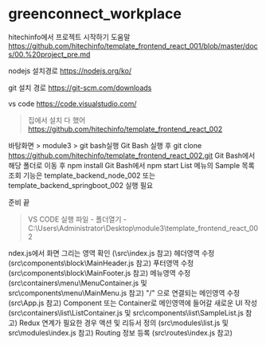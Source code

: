 # greenconnect_workplace

hitechinfo에서 프로젝트 시작하기 도움말
https://github.com/hitechinfo/template_frontend_react_001/blob/master/docs/00.%20project_pre.md

nodejs 설치경로
https://nodejs.org/ko/

git 설치 경로
https://git-scm.com/downloads

vs code
https://code.visualstudio.com/


> 집에서 설치 다 했어
https://github.com/hitechinfo/template_frontend_react_002

바탕화면 > module3 > git bash실행
 Git Bash 실행 후 git clone https://github.com/hitechinfo/template_frontend_react_002.git
 Git Bash에서 해당 폴더로 이동 후 npm install
 Git Bash에서 npm start
 List 메뉴의 Sample 목록 조회 기능은 template_backend_node_002 또는 template_backend_springboot_002 실행 필요

준비 끝

> VS CODE 실행
 파일 - 폴더열기 - C:\Users\Administrator\Desktop\module3\template_frontend_react_002
 
 ndex.js에서 화면 그리는 영역 확인 (\src\index.js 참고)
헤더영역 수정 (src\components\block\MainHeader.js 참고)
푸터영역 수정 (src\components\block\MainFooter.js 참고)
메뉴영역 수정 (src\containers\menu\MenuContainer.js 및 src\components\menu\MainMenu.js 참고)
"/" 으로 연결되는 메인영역 수정 (src\App.js 참고)
Component 또는 Container로 메인영역에 들어갈 새로운 UI 작성 (src\containers\list\ListContainer.js 및 src\components\list\SampleList.js 참고)
Redux 연계가 필요한 경우 액션 및 리듀서 정의 (src\modules\list.js 및 src\modules\index.js 참고)
Routing 정보 등록 (src\routes\index.js 참고)
